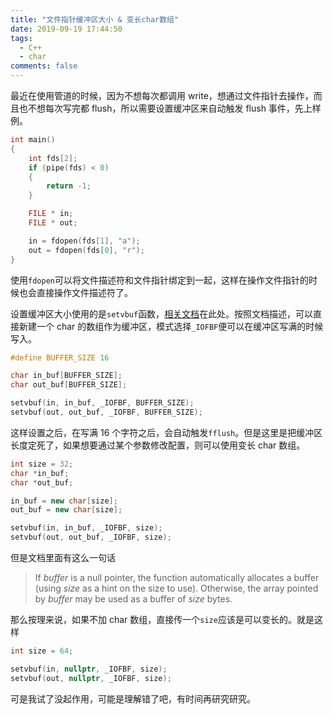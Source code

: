 ```yaml
---
title: "文件指针缓冲区大小 & 变长char数组"
date: 2019-09-19 17:44:50
tags:
  - C++
  - char
comments: false
---
```


最近在使用管道的时候，因为不想每次都调用 write，想通过文件指针去操作，而且也不想每次写完都 flush，所以需要设置缓冲区来自动触发 flush 事件，先上样例。

```cpp
int main()
{
    int fds[2];
    if (pipe(fds) < 0)
    {
        return -1;
    }

    FILE * in;
    FILE * out;

    in = fdopen(fds[1], "a");
    out = fdopen(fds[0], "r");
}
```

使用`fdopen`可以将文件描述符和文件指针绑定到一起，这样在操作文件指针的时候也会直接操作文件描述符了。

设置缓冲区大小使用的是`setvbuf`函数，[相关文档](http://www.cplusplus.com/reference/cstdio/setvbuf/)在此处。按照文档描述，可以直接新建一个 char 的数组作为缓冲区，模式选择`_IOFBF`便可以在缓冲区写满的时候写入。

```cpp
#define BUFFER_SIZE 16

char in_buf[BUFFER_SIZE];
char out_buf[BUFFER_SIZE];

setvbuf(in, in_buf, _IOFBF, BUFFER_SIZE);
setvbuf(out, out_buf, _IOFBF, BUFFER_SIZE);
```

这样设置之后，在写满 16 个字符之后，会自动触发`fflush`。但是这里是把缓冲区长度定死了，如果想要通过某个参数修改配置，则可以使用变长 char 数组。

```cpp
int size = 32;
char *in_buf;
char *out_buf;

in_buf = new char[size];
out_buf = new char[size];

setvbuf(in, in_buf, _IOFBF, size);
setvbuf(out, out_buf, _IOFBF, size);
```

但是文档里面有这么一句话

> If _buffer_ is a null pointer, the function automatically allocates a buffer (using _size_ as a hint on the size to use). Otherwise, the array pointed by _buffer_ may be used as a buffer of _size_ bytes.

那么按理来说，如果不加 char 数组，直接传一个`size`应该是可以变长的。就是这样

```cpp
int size = 64;

setvbuf(in, nullptr, _IOFBF, size);
setvbuf(out, nullptr, _IOFBF, size);
```

可是我试了没起作用，可能是理解错了吧，有时间再研究研究。
